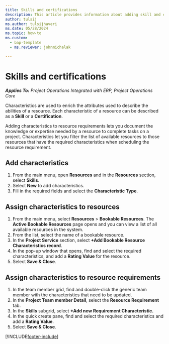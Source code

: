 ```yaml
---
title: Skills and certifications
description: This article provides information about adding skill and certification characteristics to resources.
author: tulsij
ms.author: tulsijhaveri
ms.date: 05/28/2024
ms.topic: how-to
ms.custom: 
  - bap-template
  - ms.reviewer: johnmichalak

---
```


# Skills and certifications
_**Applies To:** Project Operations Integrated with ERP, Project Operations Core_

Characteristics are used to enrich the attributes used to describe the abilities of a resource. Each characteristic of a resource can be described as a **Skill** or a **Certification**.

Adding characteristics to resource requirements lets you document the knowledge or expertise needed by a resource to complete tasks on a project. Characteristics let you filter the list of available resources to those resources that have the required characteristics when scheduling the resource requirement.

## Add characteristics

1. From the main menu, open **Resources** and in the **Resources** section, select **Skills**.
2. Select **New** to add characteristics.
3. Fill in the required fields and select the **Characteristic Type**.

## Assign characteristics to resources

1. From the main menu, select **Resources** > **Bookable Resources**. The **Active Bookable Resources** page opens and you can view a list of all available resources in the system.
2. From the list, select the name of a bookable resource.
3. In the **Project Service** section, select **+Add Bookable Resource Characteristics record**.
4. In the pop-up window that opens, find and select the required characteristics, and add a **Rating Value** for the resource.
5. Select **Save & Close**.

## Assign characteristics to resource requirements

1. In the team member grid, find and double-click the generic team member with the characteristics that need to be updated.
2. In the **Project Team member Detail**, select the **Resource Requirement** tab.
3. In the **Skills** subgrid, select **+Add new Requirement Characteristic.**
4. In the quick create pane, find and select the required characteristics and add a **Rating Value**.
5. Select **Save & Close**.

[!INCLUDE[footer-include](../includes/footer-banner.md)]
